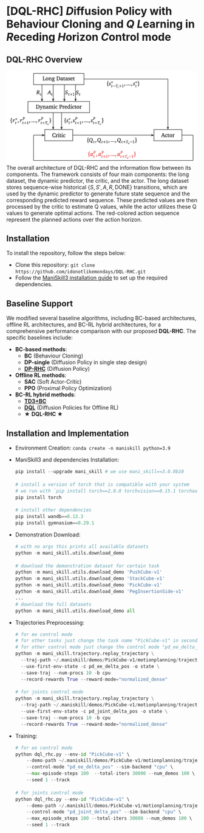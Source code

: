 # [DQL-RHC] ***D***iffusion Policy with Behaviour Cloning and ***Q*** ***L***earning in ***R***eceding ***H***orizon *C*ontrol mode

## DQL-RHC Overview
![Overview](/assets/method.jpg)
The overall architecture of DQL-RHC and the information flow between its components. The framework consists of four main components: the long dataset, the dynamic predictor, the critic, and the actor. The long dataset stores sequence-wise historical $\{S, S', A, R, \text{DONE}\}$ transitions, which are used by the dynamic predictor to generate future state sequence and the corresponding predicted reward sequence. These predicted values are then processed by the critic to estimate Q values, while the actor utilizes these Q values to generate optimal actions. The red-colored action sequence represent the planned actions over the action horizon.

## Installation

To install the repository, follow the steps below:

- Clone this repository: `git clone https://github.com/idonotlikemondays/DQL-RHC.git`
- Follow the [ManiSkill3 installation guide](https://github.com/haosulab/ManiSkill) to set up the required dependencies.

## Baseline Support

We modified several baseline algorithms, including BC-based architectures, offline RL architectures, and BC-RL hybrid architectures, for a comprehensive performance comparison with our proposed **DQL-RHC**. The specific baselines include:

- **BC-based methods**:
    - **BC** (Behaviour Cloning)
    - **DP-single** (Diffusion Policy in single step design)
    - [**DP-RHC**](https://github.com/real-stanford/diffusion_policy) (Diffusion Policy)
- **Offline RL methods**:
    - **SAC** (Soft Actor-Critic)
    - **PPO** (Proximal Policy Optimization)
- **BC-RL hybrid methods**:
    - [**TD3+BC**](https://github.com/sfujim/TD3_BC)
    - [**DQL**](https://github.com/Zhendong-Wang/Diffusion-Policies-for-Offline-RL) (Diffusion Policies for Offline RL)
    - **★** **DQL-RHC ★**

## Installation and Implementation

- Environment Creation: `conda create -n maniskill python=3.9`
- ManiSkill3 and dependencies Installation:
    
    ```python
    pip install --upgrade mani_skill # we use mani_skill==3.0.0b10
    
    # install a version of torch that is compatible with your system
    # we run with `pip install torch==2.0.0 torchvision==0.15.1 torchaudio==2.0.1` in our work
    pip install torch
    
    # install other dependencies
    pip install wandb==0.13.3
    pip install gymnasium==0.29.1
    ```
    
- Demonstration Download:
    
    ```python
    # with no args this prints all available datasets
    python -m mani_skill.utils.download_demo
    
    # download the demonstration dataset for certain task
    python -m mani_skill.utils.download_demo 'PushCube-v1'
    python -m mani_skill.utils.download_demo 'StackCube-v1'
    python -m mani_skill.utils.download_demo 'PickCube-v1'
    python -m mani_skill.utils.download_demo 'PegInsertionSide-v1'
    ...
    # download the full datasets
    python -m mani_skill.utils.download_demo all
    ```
    
- Trajectories Preprocessing:
    
    ```python
    # for ee control mode
    # for other tasks just change the task name "PickCube-v1" in second row
    # for other control mode just change the control mode "pd_ee_delta_pos" in third row
    python -m mani_skill.trajectory.replay_trajectory \
      --traj-path ~/.maniskill/demos/PickCube-v1/motionplanning/trajectory.h5 \
      --use-first-env-state -c pd_ee_delta_pos -o state \
      --save-traj --num-procs 10 -b cpu 
      --record-rewards True --reward-mode="normalized_dense"
      
    # for joints control mode
    python -m mani_skill.trajectory.replay_trajectory \
      --traj-path ~/.maniskill/demos/PickCube-v1/motionplanning/trajectory.h5 \
      --use-first-env-state -c pd_joint_delta_pos -o state \
      --save-traj --num-procs 10 -b cpu 
      --record-rewards True --reward-mode="normalized_dense"
    ```
    
- Training:
    
    ```python
    # for ee control mode
    python dql_rhc.py --env-id "PickCube-v1" \
    	--demo-path ~/.maniskill/demos/PickCube-v1/motionplanning/trajectory.state.pd_ee_delta_pos.cpu.h5 \
    	--control-mode "pd_ee_delta_pos" --sim-backend "cpu" \ 
    	--max-episode-steps 100  --total-iters 30000 --num_demos 100 \ 
    	--seed 1 --track
    	
    # for joints control mode
    python dql_rhc.py --env-id "PickCube-v1" \ 
    	--demo-path ~/.maniskill/demos/PickCube-v1/motionplanning/trajectory.state.pd_joint_delta_pos.cpu.h5 \ 
    	--control-mode "pd_joint_delta_pos" --sim-backend "cpu" \ 
    	--max_episode_steps 100 --total-iters 30000 --num_demos 100 \ 
    	--seed 1 --track
    ```